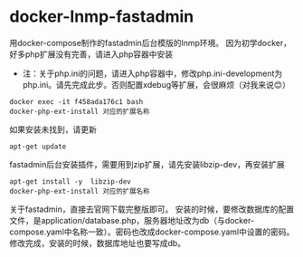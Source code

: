# docker-lnmp-fastadmin
用docker-compose制作的fastadmin后台模版的lnmp环境。
因为初学docker，好多php扩展没有完善，请进入php容器中安装

- 注：关于php.ini的问题，请进入php容器中，修改php.ini-development为php.ini。请先完成此步。否则配置xdebug等扩展，会很麻烦（对我来说😊）
```
docker exec -it f458ada176c1 bash
docker-php-ext-install 对应的扩展名称
```
如果安装未找到，请更新
```
apt-get update
```
fastadmin后台安装插件，需要用到zip扩展，请先安装libzip-dev，再安装扩展
```
apt-get install -y  libzip-dev
docker-php-ext-install 对应的扩展名称
```
关于fastadmin，直接去官网下载完整版即可。
安装的时候，要修改数据库的配置文件，是application/database.php，服务器地址改为db（与docker-compose.yaml中名称一致）。密码也改成docker-compose.yaml中设置的密码。
修改完成，安装的时候，数据库地址也要写成db。
